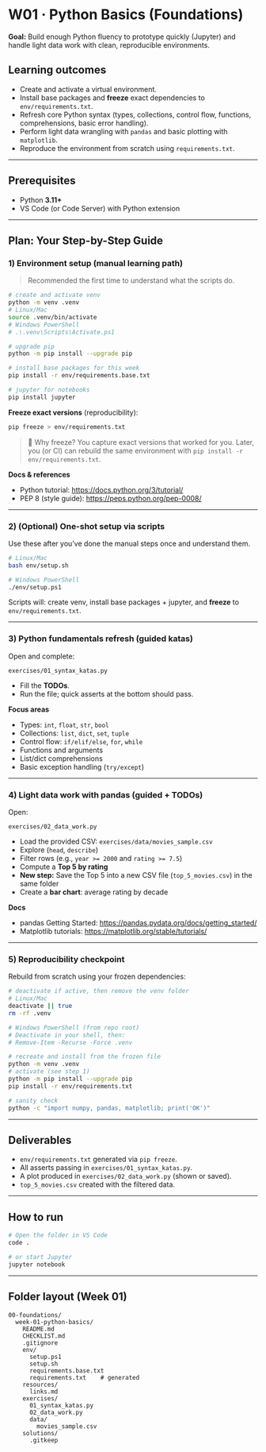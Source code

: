 # W01 · Python Basics (Foundations)

**Goal:** Build enough Python fluency to prototype quickly (Jupyter) and handle light data work with clean, reproducible environments.

## Learning outcomes
- Create and activate a virtual environment.
- Install base packages and **freeze** exact dependencies to `env/requirements.txt`.
- Refresh core Python syntax (types, collections, control flow, functions, comprehensions, basic error handling).
- Perform light data wrangling with `pandas` and basic plotting with `matplotlib`.
- Reproduce the environment from scratch using `requirements.txt`.

---

## Prerequisites
- Python **3.11+**
- VS Code (or Code Server) with Python extension

---

## Plan: Your Step-by-Step Guide

### 1) Environment setup (manual learning path)
> Recommended the first time to understand what the scripts do.

```bash
# create and activate venv
python -m venv .venv
# Linux/Mac
source .venv/bin/activate
# Windows PowerShell
# .\.venv\Scripts\Activate.ps1

# upgrade pip
python -m pip install --upgrade pip

# install base packages for this week
pip install -r env/requirements.base.txt

# jupyter for notebooks
pip install jupyter
```

**Freeze exact versions** (reproducibility):
```bash
pip freeze > env/requirements.txt
```

> 🔎 Why freeze? You capture exact versions that worked for you. Later, you (or CI) can rebuild the same environment with `pip install -r env/requirements.txt`.

**Docs & references**
- Python tutorial: https://docs.python.org/3/tutorial/
- PEP 8 (style guide): https://peps.python.org/pep-0008/

---

### 2) (Optional) One-shot setup via scripts
Use these after you’ve done the manual steps once and understand them.

```bash
# Linux/Mac
bash env/setup.sh

# Windows PowerShell
./env/setup.ps1
```

Scripts will: create venv, install base packages + jupyter, and **freeze** to `env/requirements.txt`.

---

### 3) Python fundamentals refresh (guided katas)
Open and complete:
```
exercises/01_syntax_katas.py
```
- Fill the **TODOs**.
- Run the file; quick asserts at the bottom should pass.

**Focus areas**
- Types: `int`, `float`, `str`, `bool`
- Collections: `list`, `dict`, `set`, `tuple`
- Control flow: `if/elif/else`, `for`, `while`
- Functions and arguments
- List/dict comprehensions
- Basic exception handling (`try/except`)

---

### 4) Light data work with pandas (guided + TODOs)
Open:
```
exercises/02_data_work.py
```
- Load the provided CSV: `exercises/data/movies_sample.csv`
- Explore (`head`, `describe`)
- Filter rows (e.g., `year >= 2000` and `rating >= 7.5`)
- Compute a **Top 5 by rating**
- **New step:** Save the Top 5 into a new CSV file (`top_5_movies.csv`) in the same folder
- Create a **bar chart**: average rating by decade

**Docs**
- pandas Getting Started: https://pandas.pydata.org/docs/getting_started/
- Matplotlib tutorials: https://matplotlib.org/stable/tutorials/

---

### 5) Reproducibility checkpoint
Rebuild from scratch using your frozen dependencies:
```bash
# deactivate if active, then remove the venv folder
# Linux/Mac
deactivate || true
rm -rf .venv

# Windows PowerShell (from repo root)
# Deactivate in your shell, then:
# Remove-Item -Recurse -Force .venv

# recreate and install from the frozen file
python -m venv .venv
# activate (see step 1)
python -m pip install --upgrade pip
pip install -r env/requirements.txt

# sanity check
python -c "import numpy, pandas, matplotlib; print('OK')"
```

---

## Deliverables
- `env/requirements.txt` generated via `pip freeze`.
- All asserts passing in `exercises/01_syntax_katas.py`.
- A plot produced in `exercises/02_data_work.py` (shown or saved).
- `top_5_movies.csv` created with the filtered data.

---

## How to run
```bash
# Open the folder in VS Code
code .

# or start Jupyter
jupyter notebook
```

---

## Folder layout (Week 01)
```
00-foundations/
  week-01-python-basics/
    README.md
    CHECKLIST.md
    .gitignore
    env/
      setup.ps1
      setup.sh
      requirements.base.txt
      requirements.txt    # generated
    resources/
      links.md
    exercises/
      01_syntax_katas.py
      02_data_work.py
      data/
        movies_sample.csv
    solutions/
      .gitkeep
```
